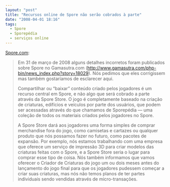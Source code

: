 ```yaml
---
layout: "post"
title: "Recursos online de Spore não serão cobrados à parte"
date: "2008-04-01 18:16"
tags:
  - Spore
  - Sporepédia
  - serviços online
---
```


[Spore.com](http://www.spore.com/faq.php):

> Em 31 de março de 2008 alguns detalhes incorretos foram publicados sobre Spore no Gamasutra.com (<http://www.gamasutra.com/php-bin/news_index.php?story=18029>). Nós pedimos que eles corrigissem mas também gostaríamos de esclarecer aqui.
>
> Compartilhar ou “baixar” conteúdo criado pelos jogadores é um recurso central em Spore, e não algo que será cobrado a parte através da Spore Store. O jogo é completamente baseado na criação de criaturas, edifícios e veículos por parte dos usuários, que podem ser acessadas através do que chamamos de Sporepédia — uma coleção de todos os materiais criados pelos jogadores no Spore.
>
> A Spore Store dará aos jogadores uma forma simples de comprar merchandise fora do jogo, como camisetas e cartazes ou qualquer produto que nós possamos fazer no futuro, como pacotes de expansão. Por exemplo, nós estamos trabalhando com uma empresa que oferece um serviço de impressão 3D para criar modelos das criaturas feitas com o Spore, e a Spore Store seria o lugar para comprar esse tipo de coisa. Nós também informamos que vamos oferecer o Criador de Criaturas do jogo um ou dois meses antes do lançamento do jogo final para que os jogadores pudessem começar a criar suas criaturas, mas nós não temos planos de ter partes individuais sendo vendidas através de micro-transações.
